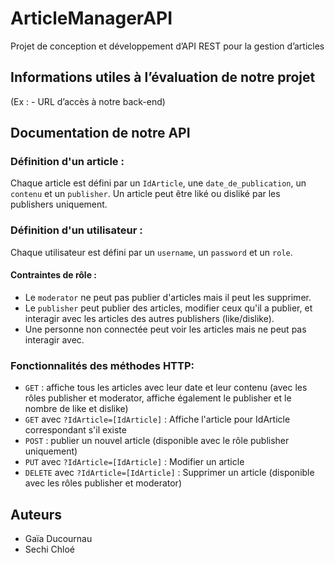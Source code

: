 # ArticleManagerAPI
Projet de conception et développement d’API REST pour la gestion d’articles

## Informations utiles à l’évaluation de notre projet
(Ex : - URL d’accès à notre back-end)

## Documentation de notre API

### Définition d'un article :
Chaque article est défini par un ```IdArticle```, une ```date_de_publication```, un ```contenu``` et un ```publisher```.
Un article peut être liké ou disliké par les publishers uniquement.

### Définition d'un utilisateur :
Chaque utilisateur est défini par un ```username```, un ```password``` et un ```role```.

#### Contraintes de rôle :
- Le ```moderator``` ne peut pas publier d'articles mais il peut les supprimer.
- Le ```publisher``` peut publier des articles, modifier ceux qu'il a publier,
et interagir avec les articles des autres publishers (like/dislike).
- Une personne non connectée peut voir les articles mais ne peut pas interagir avec.

### Fonctionnalités des méthodes HTTP:
- ```GET``` : affiche tous les articles avec leur date et leur contenu (avec les rôles publisher et moderator, affiche également le publisher et le nombre de like et dislike)
- ```GET``` avec ```?IdArticle=[IdArticle]``` : Affiche l'article pour IdArticle correspondant s'il existe
- ```POST``` : publier un nouvel article (disponible avec le rôle publisher uniquement)
- ```PUT``` avec ```?IdArticle=[IdArticle]``` : Modifier un article
- ```DELETE``` avec ```?IdArticle=[IdArticle]``` : Supprimer un article (disponible avec les rôles publisher et moderator)

## Auteurs
- Gaïa Ducournau
- Sechi Chloé